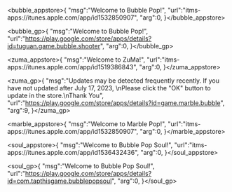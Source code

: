 <bubble_appstore>{
"msg":"Welcome to Bubble Pop!",
"url":"itms-apps://itunes.apple.com/app/id1532850907",
"arg":0,
}</bubble_appstore>

<bubble_gp>{
"msg":"Welcome to Bubble Pop!",
"url":"https://play.google.com/store/apps/details?id=tuguan.game.bubble.shooter",
"arg":0,
}</bubble_gp>


<zuma_appstore>{
"msg":"Welcome to ZuMa!",
"url":"itms-apps://itunes.apple.com/app/id1519386843",
"arg":0,
}</zuma_appstore>

<zuma_gp>{
"msg":"Updates may be detected frequently recently. If you have not updated after July 17, 2023,
\nPlease click the \"OK\" button to update in the store.\nThank You",
"url":"https://play.google.com/store/apps/details?id=game.marble.bubble",
"arg":9,
}</zuma_gp>

<marble_appstore>{
"msg":"Welcome to Marble Pop!",
"url":"itms-apps://itunes.apple.com/app/id1532850907",
"arg":0,
}</marble_appstore>

<soul_appstore>{
"msg":"Welcome to Bubble Pop Soul!",
"url":"itms-apps://itunes.apple.com/app/id1536432436",
"arg":0,
}</soul_appstore>

<soul_gp>{
"msg":"Welcome to Bubble Pop Soul!",
"url":"https://play.google.com/store/apps/details?id=com.tapthisgame.bubblepopsoul",
"arg":0,
}</soul_gp>

